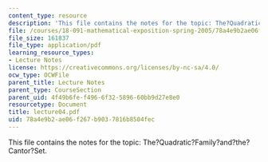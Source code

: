 ```yaml
---
content_type: resource
description: 'This file contains the notes for the topic: The?Quadratic?Family?and?the?Cantor?Set.'
file: /courses/18-091-mathematical-exposition-spring-2005/78a4e9b2ae06f267b9037816b8504fec_lecture04.pdf
file_size: 161837
file_type: application/pdf
learning_resource_types:
- Lecture Notes
license: https://creativecommons.org/licenses/by-nc-sa/4.0/
ocw_type: OCWFile
parent_title: Lecture Notes
parent_type: CourseSection
parent_uid: 4f49b6fe-f496-6f32-5896-60bb9d27e8e0
resourcetype: Document
title: lecture04.pdf
uid: 78a4e9b2-ae06-f267-b903-7816b8504fec
---
```

This file contains the notes for the topic: The?Quadratic?Family?and?the?Cantor?Set.